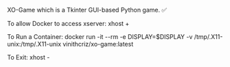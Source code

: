 XO-Game  which is a Tkinter GUI-based Python game. ✅

To allow Docker to access xserver:
         xhost +

To Run a Container:
          docker run -it --rm   -e DISPLAY=$DISPLAY   -v /tmp/.X11-unix:/tmp/.X11-unix   vinithcriz/xo-game:latest

To Exit:
      xhost -
